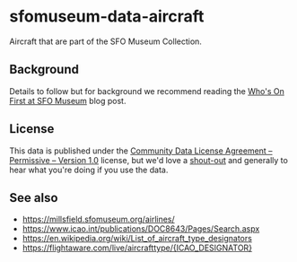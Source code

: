 # sfomuseum-data-aircraft

Aircraft that are part of the SFO Museum Collection.

## Background

Details to follow but for background we recommend reading the [Who's On First at SFO Museum](https://millsfield.sfomuseum.org/blog/2018/08/28/whosonfirst/) blog post.

## License

This data is published under the [Community Data License Agreement – Permissive – Version 1.0](LICENSE) license, but we'd love a [shout-out](https://twitter.com/flysfo) and generally to hear what you're doing if you use the data.

## See also

* https://millsfield.sfomuseum.org/airlines/
* https://www.icao.int/publications/DOC8643/Pages/Search.aspx
* https://en.wikipedia.org/wiki/List_of_aircraft_type_designators
* https://flightaware.com/live/aircrafttype/{ICAO_DESIGNATOR}